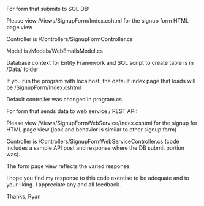 For form that submits to SQL DB:

Please view /Views/SignupForm/Index.cshtml for the signup form HTML page view 

Controller is /Controllers/SignupFormController.cs

Model is /Models/WebEmailsModel.cs

Database context for Entity Framework and SQL script to create table is in /Data/ folder

If you run the program with localhost, the default index page that loads will be /SignupForm/Index.cshtml

Default controller was changed in program.cs
 
For form that sends data to web service / REST API:

Please view /Views/SignupFormWebService/Index.cshtml for the signup for HTML page view (look and behavior is similar to other signup form)

Controller is /Controllers/SignupFormWebServiceController.cs (code includes a sample API post and response where the DB submit portion was).

The form page view reflects the varied response. 

I hope you find my response to this code exercise to be adequate and to your liking. I appreciate any and all feedback.

Thanks, Ryan
